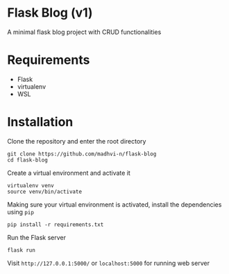 # Flask Blog (v1)
A minimal flask blog project with CRUD functionalities


# Requirements
- Flask
- virtualenv
- WSL


# Installation

Clone the repository and enter the root directory
```
git clone https://github.com/madhvi-n/flask-blog
cd flask-blog
```


Create a virtual environment and activate it
```
virtualenv venv
source venv/bin/activate
```

Making sure your virtual environment is activated, install the dependencies using `pip`
```
pip install -r requirements.txt
```

Run the Flask server
```
flask run
```


Visit `http://127.0.0.1:5000/` or `localhost:5000` for running web server
